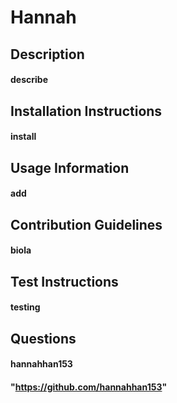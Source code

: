 # Hannah
## Description
#### describe
 ## Installation Instructions
 #### install
 ## Usage Information
 #### add
 ## Contribution Guidelines
 #### biola
 ## Test Instructions
 #### testing
 ## Questions
 #### hannahhan153
 #### "https://github.com/hannahhan153"